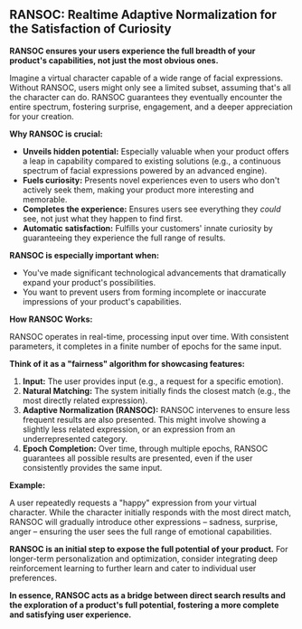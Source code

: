 ## RANSOC: Realtime Adaptive Normalization for the Satisfaction of Curiosity

**RANSOC ensures your users experience the full breadth of your product's capabilities, not just the most obvious ones.**

Imagine a virtual character capable of a wide range of facial expressions. Without RANSOC, users might only see a limited subset, assuming that's all the character can do. RANSOC guarantees they eventually encounter the entire spectrum, fostering surprise, engagement, and a deeper appreciation for your creation.

**Why RANSOC is crucial:**

* **Unveils hidden potential:**  Especially valuable when your product offers a leap in capability compared to existing solutions (e.g., a continuous spectrum of facial expressions powered by an advanced engine).
* **Fuels curiosity:** Presents novel experiences even to users who don't actively seek them, making your product more interesting and memorable.
* **Completes the experience:**  Ensures users see everything they *could* see, not just what they happen to find first.
* **Automatic satisfaction:**  Fulfills your customers' innate curiosity by guaranteeing they experience the full range of results.

**RANSOC is especially important when:**

* You've made significant technological advancements that dramatically expand your product's possibilities.
* You want to prevent users from forming incomplete or inaccurate impressions of your product's capabilities.

**How RANSOC Works:**

RANSOC operates in real-time, processing input over time. With consistent parameters, it completes in a finite number of epochs for the same input. 

**Think of it as a "fairness" algorithm for showcasing features:**

1. **Input:** The user provides input (e.g., a request for a specific emotion).
2. **Natural Matching:** The system initially finds the closest match (e.g., the most directly related expression).
3. **Adaptive Normalization (RANSOC):** RANSOC intervenes to ensure less frequent results are also presented. This might involve showing a slightly less related expression, or an expression from an underrepresented category.
4. **Epoch Completion:**  Over time, through multiple epochs, RANSOC guarantees all possible results are presented, even if the user consistently provides the same input.

**Example:**

A user repeatedly requests a "happy" expression from your virtual character. While the character initially responds with the most direct match, RANSOC will gradually introduce other expressions – sadness, surprise, anger – ensuring the user sees the full range of emotional capabilities.

**RANSOC is an initial step to expose the full potential of your product.**  For longer-term personalization and optimization, consider integrating deep reinforcement learning to further learn and cater to individual user preferences.

**In essence, RANSOC acts as a bridge between direct search results and the exploration of a product's full potential, fostering a more complete and satisfying user experience.**
